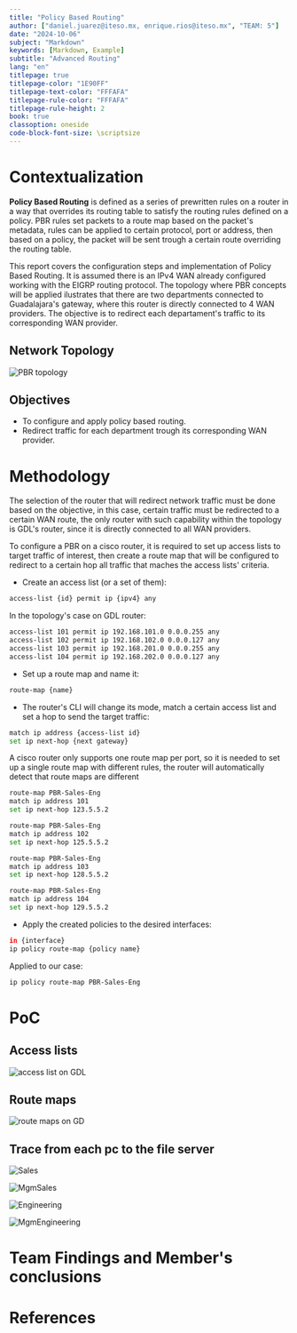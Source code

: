 ```yaml
---
title: "Policy Based Routing"
author: ["daniel.juarez@iteso.mx, enrique.rios@iteso.mx", "TEAM: 5"]
date: "2024-10-06"
subject: "Markdown"
keywords: [Markdown, Example]
subtitle: "Advanced Routing"
lang: "en"
titlepage: true
titlepage-color: "1E90FF"
titlepage-text-color: "FFFAFA"
titlepage-rule-color: "FFFAFA"
titlepage-rule-height: 2
book: true
classoption: oneside
code-block-font-size: \scriptsize
---
```


# Contextualization

**Policy Based Routing** is defined as a series of prewritten rules on a router in a way that overrides its routing table to satisfy the routing rules defined on a policy. PBR rules set packets to a route map based on the packet's metadata, rules can be applied to certain protocol, port or address, then based on a policy, the packet will be sent trough a certain route overriding the routing table.

This report covers the configuration steps and implementation of Policy Based Routing. It is assumed there is an IPv4 WAN already configured working with the EIGRP routing protocol. The topology where PBR concepts will be applied ilustrates that there are two departments connected to Guadalajara's gateway, where this router is directly connected to 4 WAN providers. The objective is to redirect each departament's traffic to its corresponding WAN provider.

## Network Topology

![PBR topology](PBR.png)


## Objectives

- To configure and apply policy based routing.
- Redirect traffic for each department trough its corresponding WAN provider.


# Methodology

The selection of the router that will redirect network traffic must be done based on the objective, in this case, certain traffic must be redirected to a certain WAN route, the only router with such capability within the topology is GDL's router, since it is directly connected to all WAN providers.

To configure a PBR on a cisco router, it is required to set up access lists to target traffic of interest, then create a route map that will be configured to redirect to a certain hop all traffic that maches the access lists' criteria.

- Create an access list (or a set of them):
  
```bash
access-list {id} permit ip {ipv4} any
```

In the topology's case on GDL router:

```bash
access-list 101 permit ip 192.168.101.0 0.0.0.255 any
access-list 102 permit ip 192.168.102.0 0.0.0.127 any
access-list 103 permit ip 192.168.201.0 0.0.0.255 any
access-list 104 permit ip 192.168.202.0 0.0.0.127 any
```

- Set up a route map and name it:

```bash
route-map {name}
```

- The router's CLI will change its mode, match a certain access list and set a hop to send the target traffic:

```bash
match ip address {access-list id}
set ip next-hop {next gateway}
```

A cisco router only supports one route map per port, so it is needed to set up a single route map with different rules, the router will automatically detect that route maps are different

```bash
route-map PBR-Sales-Eng 
match ip address 101
set ip next-hop 123.5.5.2

route-map PBR-Sales-Eng 
match ip address 102
set ip next-hop 125.5.5.2

route-map PBR-Sales-Eng 
match ip address 103
set ip next-hop 128.5.5.2

route-map PBR-Sales-Eng 
match ip address 104
set ip next-hop 129.5.5.2
```

- Apply the created policies to the desired interfaces:

```bash
in {interface}
ip policy route-map {policy name}
```

Applied to our case:

```bash
ip policy route-map PBR-Sales-Eng
```

# PoC

## Access lists 

![access list on GDL](image.png)

## Route maps

![route maps on GD](image-1.png)

## Trace from each pc to the file server

![Sales](image-2.png)

![MgmSales](image-3.png)

![Engineering](image-4.png)

![MgmEngineering](image-5.png)

# Team Findings and Member's conclusions


# References

